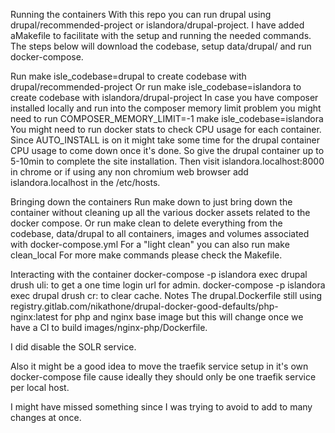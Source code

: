 Running the containers
With this repo you can run drupal using drupal/recommended-project or islandora/drupal-project. I have added aMakefile to facilitate with the setup and running the needed commands. The steps below will download the codebase, setup data/drupal/ and run docker-compose.

Run make isle_codebase=drupal to create codebase with drupal/recommended-project
Or run make isle_codebase=islandora to create codebase with islandora/drupal-project
In case you have composer installed locally and run into the composer memory limit problem you might need to run COMPOSER_MEMORY_LIMIT=-1 make isle_codebase=islandora
You might need to run docker stats to check CPU usage for each container. Since AUTO_INSTALL is on it might take some time for the drupal container CPU usage to come down once it's done. So give the drupal container up to 5-10min to complete the site installation. Then visit islandora.localhost:8000 in chrome or if using any non chromium web browser add islandora.localhost in the /etc/hosts.

Bringing down the containers
Run make down to just bring down the container without cleaning up all the various docker assets related to the docker compose.
Or run make clean to delete everything from the codebase, data/drupal to all containers, images and volumes associated with docker-compose.yml
For a "light clean" you can also run make clean_local
For more make commands please check the Makefile.

Interacting with the container
docker-compose -p islandora exec drupal drush uli: to get a one time login url for admin.
docker-compose -p islandora exec drupal drush cr: to clear cache.
Notes
The drupal.Dockerfile still using registry.gitlab.com/nikathone/drupal-docker-good-defaults/php-nginx:latest for php and nginx base image but this will change once we have a CI to build images/nginx-php/Dockerfile.

I did disable the SOLR service.

Also it might be a good idea to move the traefik service setup in it's own docker-compose file cause ideally they should only be one traefik service per local host.

I might have missed something since I was trying to avoid to add to many changes at once.
